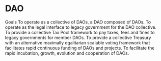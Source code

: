 # DAO
Goals  To operate as a collective of DAOs, a DAO composed of DAOs. To operate as the legal interface to legacy government for the DAO collective. To provide a collective Tax Pool framework to pay taxes, fees and fines to legacy governments for member DAOs. To provide a collective Treasury with an alternative maximally egalitarian scalable voting framework that facilitates rapid continuous funding of DAOs and projects. To facilitate the rapid incubation, growth, evolution and cooperation of DAOs.
